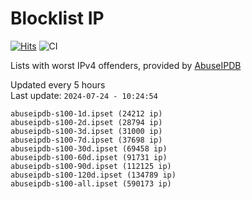 # Blocklist IP

[![Hits](https://hits.seeyoufarm.com/api/count/incr/badge.svg?url=https%3A%2F%2Fgithub.com%2Fborestad%2Fblocklist-ip%2F&count_bg=%2379C83D&title_bg=%23555555&icon=&icon_color=%23E7E7E7&title=hits&edge_flat=false)](https://hits.seeyoufarm.com)  ![CI](https://img.shields.io/github/workflow/status/borestad/blocklist-ip/CI?style=flat-square)

Lists with worst IPv4 offenders, provided by [AbuseIPDB](https://www.abuseipdb.com/)

<!-- FOOTER-PLACEHOLDER -->
Updated every 5 hours<br>
Last update: `2024-07-24 - 10:24:54`
```
abuseipdb-s100-1d.ipset (24212 ip)
abuseipdb-s100-2d.ipset (28794 ip)
abuseipdb-s100-3d.ipset (31000 ip)
abuseipdb-s100-7d.ipset (37698 ip)
abuseipdb-s100-30d.ipset (69458 ip)
abuseipdb-s100-60d.ipset (91731 ip)
abuseipdb-s100-90d.ipset (112125 ip)
abuseipdb-s100-120d.ipset (134789 ip)
abuseipdb-s100-all.ipset (590173 ip)
```
